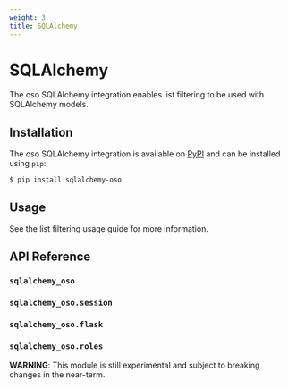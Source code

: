 ```yaml
---
weight: 3
title: SQLAlchemy
---
```


# SQLAlchemy

The oso SQLAlchemy integration enables list filtering
to be used with SQLAlchemy models.

## Installation

The oso SQLAlchemy integration is available on [PyPI](https://pypi.org/project/sqlalchemy-oso/) and can be installed using
`pip`:

```
$ pip install sqlalchemy-oso
```

## Usage

See the list filtering usage guide
for more information.

## API Reference

### `sqlalchemy_oso`

### `sqlalchemy_oso.session`

### `sqlalchemy_oso.flask`

### `sqlalchemy_oso.roles`

**WARNING**: This module is still experimental and subject to breaking changes in the near-term.
